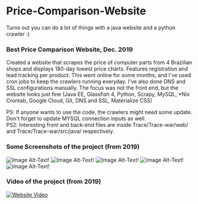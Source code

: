 # Price-Comparison-Website
Turns out you can do a lot of things with a java website and a python crawler :)

### Best Price Comparison Website, Dec. 2019
Created a website that scrapes the price of computer parts from 4 Brazilian shops and displays 180-day lowest price charts. Features registration and lead tracking per product. This went online for some months, and I've used cron jobs to keep the crawlers running everyday. I've also done DNS and SSL configurations manually. The focus was not the front end, but the website looks just fine (Java EE, Glassfish 4, Python, Scrapy, MySQL, *Nix Crontab, Google Cloud, Git, DNS and SSL, Materialize CSS)

PS: If anyone wants to use the code, the crawlers might need some update. Don't forget to update MYSQL connection inputs as well.\
PS2: Interesting front and back-end files are inside Trace/Trace-war/web/ and Trace/Trace-war/src/java/ respectively.

### Some Screenshots of the project (from 2019)
![Image Alt-Text!](https://imgur.com/cJmgIOa.png)
![Image Alt-Text!](https://imgur.com/cZNAi7K.png)
![Image Alt-Text!](https://imgur.com/kd5j1Op.png)
![Image Alt-Text!](https://imgur.com/ilZnttQ.png)
![Image Alt-Text!](https://imgur.com/ycDjPx6.png)

### Video of the project (from 2019)
[![Website Video](http://img.youtube.com/vi/gN2LB4ARxK0/0.jpg)](http://www.youtube.com/watch?v=gN2LB4ARxK0 "Website Video")
